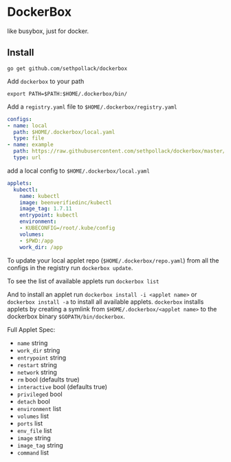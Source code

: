# DockerBox

like busybox, just for docker.

## Install

`go get github.com/sethpollack/dockerbox`

Add `dockerbox` to your path

```
export PATH=$PATH:$HOME/.dockerbox/bin/
```

Add a `registry.yaml` file to `$HOME/.dockerbox/registry.yaml`

```yaml
configs:
- name: local
  path: $HOME/.dockerbox/local.yaml
  type: file
- name: example
  path: https://raw.githubusercontent.com/sethpollack/dockerbox/master/example/example.yaml
  type: url
```

add a local config to `$HOME/.dockerbox/local.yaml`

```yaml
applets:
  kubectl:
    name: kubectl
    image: beenverifiedinc/kubectl
    image_tag: 1.7.11
    entrypoint: kubectl
    environment:
    - KUBECONFIG=/root/.kube/config
    volumes:
    - $PWD:/app
    work_dir: /app
```

To update your local applet repo (`$HOME/.dockerbox/repo.yaml`) from all the configs in the registry run `dockerbox update`.

To see the list of available applets run `dockerbox list`

And to install an applet run `dockerbox install -i <applet name>` or `dockerbox install -a` to install all available applets. `dockerbox` installs applets by creating a symlink from `$HOME/.dockerbox/<applet name>` to the dockerbox binary  `$GOPATH/bin/dockerbox`.

Full Applet Spec:

- `name` string
- `work_dir` string
- `entrypoint` string
- `restart` string
- `network` string
- `rm` bool (defaults true)
- `interactive` bool (defaults true)
- `privileged` bool
- `detach` bool
- `environment` list
- `volumes` list
- `ports` list
- `env_file` list
- `image` string
- `image_tag` string
- `command` list
